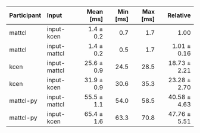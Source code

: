 | Participant | Input | Mean [ms] | Min [ms] | Max [ms] | Relative |
|:---|:---|---:|---:|---:|---:|
| mattcl | input-kcen | 1.4 ± 0.2 | 0.7 | 1.7 | 1.00 |
| mattcl | input-mattcl | 1.4 ± 0.2 | 0.5 | 1.7 | 1.01 ± 0.16 |
| kcen | input-mattcl | 25.6 ± 0.9 | 24.5 | 28.5 | 18.73 ± 2.21 |
| kcen | input-kcen | 31.9 ± 0.9 | 30.6 | 35.3 | 23.28 ± 2.70 |
| mattcl-py | input-mattcl | 55.5 ± 1.1 | 54.0 | 58.5 | 40.58 ± 4.63 |
| mattcl-py | input-kcen | 65.4 ± 1.6 | 63.3 | 70.8 | 47.76 ± 5.51 |
